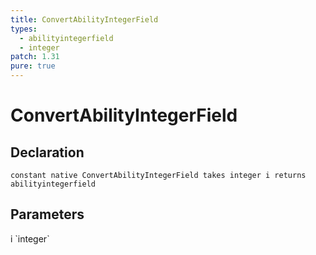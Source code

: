 ```yaml
---
title: ConvertAbilityIntegerField
types:
  - abilityintegerfield
  - integer
patch: 1.31
pure: true
---
```


# ConvertAbilityIntegerField

## Declaration

```
constant native ConvertAbilityIntegerField takes integer i returns abilityintegerfield
```

## Parameters
<dl>
  <dt>i `integer`</dt>
  <dd></dd>
</dl>
